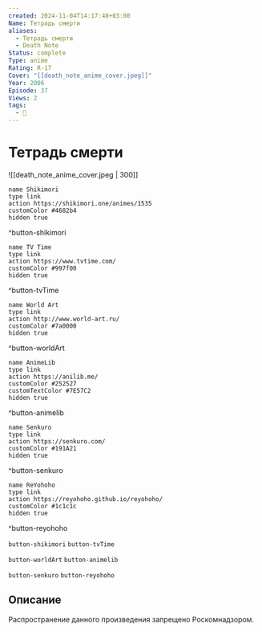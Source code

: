 ```yaml
---
created: 2024-11-04T14:17:48+03:00
Name: Тетрадь смерти
aliases:
  - Тетрадь смерти
  - Death Note
Status: complete
Type: anime
Rating: R-17
Cover: "[[death_note_anime_cover.jpeg]]"
Year: 2006
Episode: 37
Views: 2
tags:
  - 🔞
---
```


# Тетрадь смерти

![[death_note_anime_cover.jpeg | 300]]

```button
name Shikimori
type link
action https://shikimori.one/animes/1535
customColor #4682b4
hidden true
```
^button-shikimori

```button
name TV Time
type link
action https://www.tvtime.com/
customColor #997f00
hidden true
```
^button-tvTime

```button
name World Art
type link
action http://www.world-art.ru/
customColor #7a0000
hidden true
```
^button-worldArt

```button
name AnimeLib
type link
action https://anilib.me/
customColor #252527
customTextColor #7E57C2
hidden true
```
^button-animelib

```button
name Senkuro
type link
action https://senkuro.com/
customColor #191A21
hidden true
```
^button-senkuro

```button
name ReYohoho
type link
action https://reyohoho.github.io/reyohoho/
customColor #1c1c1c
hidden true
```
^button-reyohoho

`button-shikimori` `button-tvTime`

`button-worldArt` `button-animelib`

`button-senkuro` `button-reyohoho`

## Описание

Распространение данного произведения запрещено Роскомнадзором.
